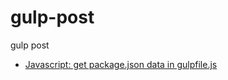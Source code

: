 # gulp-post
gulp post

* [Javascript: get package.json data in gulpfile.js](http://stackoverflow.com/questions/22645779/javascript-get-package-json-data-in-gulpfile-js)
